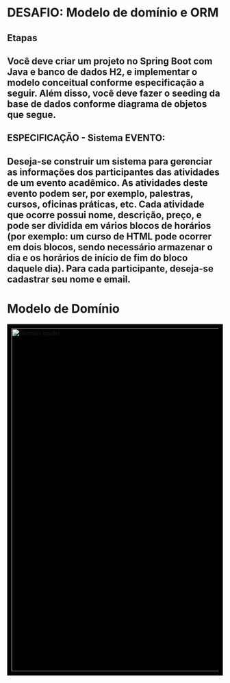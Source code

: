 # DESAFIO: Modelo de domínio e ORM
## Etapas
## Você deve criar um projeto no Spring Boot com Java e banco de dados H2, e implementar o modelo conceitual conforme especificação a seguir. Além disso, você deve fazer o seeding da base de dados conforme diagrama de objetos que segue.
## ESPECIFICAÇÃO - Sistema EVENTO:
## Deseja-se construir um sistema para gerenciar as informações dos participantes das atividades de um evento acadêmico. As atividades deste evento podem ser, por exemplo, palestras, cursos, oficinas práticas, etc. Cada atividade que ocorre possui nome, descrição, preço, e pode ser dividida em vários blocos de horários (por exemplo: um curso de HTML pode ocorrer em dois blocos, sendo necessário armazenar o dia e os horários de início de fim do bloco daquele dia). Para cada participante, deseja-se cadastrar seu nome e email.

# Modelo de Domínio
<div style="display: flex; gap: 800px; background-color: black; padding: 10px;">
    <img src="https://github.com/user-attachments/assets/c459784f-36a9-4d61-aab9-54fd5efc8469" alt="Domain model" width="800" height="800">
</div>
